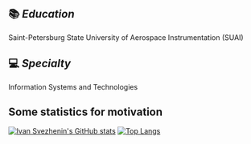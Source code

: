 <!--
**BobbyGoop/BobbyGoop** is a ✨ _special_ ✨ repository because its `README.md` (this file) appears on your GitHub profile.

Here are some ideas to get you started:

- 🔭 I’m currently working on ...
- 🌱 I’m currently learning ...
- 👯 I’m looking to collaborate on ...
- 🤔 I’m looking for help with ...
- 💬 Ask me about ...
- 📫 How to reach me: ...
- 😄 Pronouns: ...
- ⚡ Fun fact: ...
-->
## 📚 ***Education***
Saint-Petersburg State University of Aerospace Instrumentation (SUAI)

## 💻 ***Specialty***
Information Systems and Technologies

## Some statistics for motivation
[![Ivan Svezhenin's GitHub stats](https://github-readme-stats.vercel.app/api?username=BobbyGoop&hide_border=True&count_private=True&hide=stars)](https://github.com/anuraghazra/github-readme-stats)   [![Top Langs](https://github-readme-stats.vercel.app/api/top-langs/?username=BobbyGoop&langs_count=8&hide_border=True&layout=compact)](https://github.com/anuraghazra/github-readme-stats)
<br />
